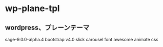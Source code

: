 # wp-plane-tpl
## wordpress、プレーンテーマ
sage-9.0.0-alpha.4
bootstrap v4.0
slick carousel
font awesome
animate css